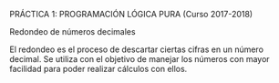 PRÁCTICA 1: PROGRAMACIÓN LÓGICA PURA
(Curso 2017-2018)


Redondeo de números decimales

El redondeo es el proceso de descartar ciertas cifras en un número decimal. Se utiliza
con el objetivo de manejar los números con mayor facilidad para poder realizar
cálculos con ellos.
